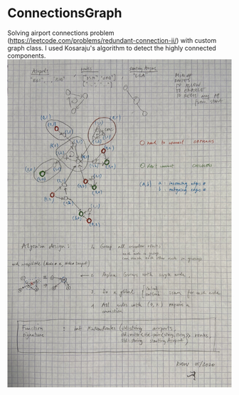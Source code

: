 # ConnectionsGraph
Solving airport connections problem (https://leetcode.com/problems/redundant-connection-ii/) with custom graph class.
I used Kosaraju's algorithm to detect the highly connected components.
![algo design](AlgoDesign.jpeg)
